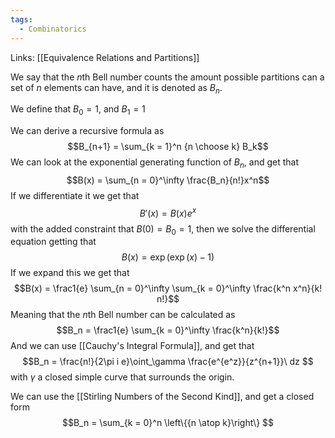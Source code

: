 ```yaml
---
tags:
  - Combinatorics
---
```

Links: [[Equivalence Relations and Partitions]]

We say that the $n$th Bell number counts the amount possible partitions can a set of $n$ elements can have, and it is denoted as $B_n$. 

We define that $B_0 = 1$, and $B_1 = 1$

We can derive a recursive formula as $$B_{n+1} = \sum_{k = 1}^n {n \choose k} B_k$$
We can look at the exponential generating function of $B_n$, and get that $$B(x) = \sum_{n = 0}^\infty \frac{B_n}{n!}x^n$$
If we differentiate it we get that $$B'(x) = B(x) e^x$$with the added constraint that $B(0) = B_0 = 1$, then we solve the differential equation getting that $$B(x) = \exp(\exp(x)-1)$$ If we expand this we get that $$B(x) = \frac1{e} \sum_{n = 0}^\infty \sum_{k = 0}^\infty \frac{k^n x^n}{k! n!}$$
Meaning that the $n$th Bell number can be calculated as $$B_n = \frac1{e} \sum_{k = 0}^\infty \frac{k^n}{k!}$$
And we can use [[Cauchy's Integral Formula]], and get that $$B_n = \frac{n!}{2\pi i e}\oint_\gamma \frac{e^{e^z}}{z^{n+1}}\ dz $$with $\gamma$ a closed simple curve that surrounds the origin. 

We can use the [[Stirling Numbers of the Second Kind]], and get a closed form $$B_n = \sum_{k = 0}^n \left\{{n \atop k}\right\} $$
